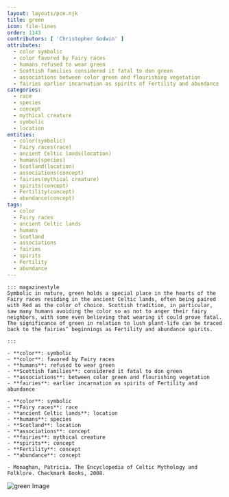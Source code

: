 ```yaml
---
layout: layouts/pce.njk
title: green
icon: file-lines
order: 1143
contributors: [ 'Christopher Godwin' ]
attributes:
  - color symbolic
  - color favored by Fairy races
  - humans refused to wear green
  - Scottish families considered it fatal to don green
  - associations between color green and flourishing vegetation
  - fairies earlier incarnation as spirits of Fertility and abundance
categories:
  - race
  - species
  - concept
  - mythical creature
  - symbolic
  - location
entities:
  - color(symbolic)
  - Fairy races(race)
  - ancient Celtic lands(location)
  - humans(species)
  - Scotland(location)
  - associations(concept)
  - fairies(mythical creature)
  - spirits(concept)
  - Fertility(concept)
  - abundance(concept)
tags:
  - color
  - Fairy races
  - ancient Celtic lands
  - humans
  - Scotland
  - associations
  - fairies
  - spirits
  - Fertility
  - abundance
---
```

``` tab [group1:Info]
::: magazinestyle
Symbolic in nature, green holds a special place in the hearts of the Fairy races residing in the ancient Celtic lands, often being paired with Red as the color of choice. Scottish tradition, in particular, saw many humans avoiding the color so as not to anger their fairy neighbors, with some even believing that wearing it could prove fatal. The significance of green in relation to lush plant-life can be traced back to the fairies’ beginnings as Fertility and abundance spirits.

:::
```
``` tab [group1:Attributes]
- **color**: symbolic
- **color**: favored by Fairy races
- **humans**: refused to wear green
- **Scottish families**: considered it fatal to don green
- **associations**: between color green and flourishing vegetation
- **fairies**: earlier incarnation as spirits of Fertility and abundance
```
``` tab [group1:Entities]
- **color**: symbolic
- **Fairy races**: race
- **ancient Celtic lands**: location
- **humans**: species
- **Scotland**: location
- **associations**: concept
- **fairies**: mythical creature
- **spirits**: concept
- **Fertility**: concept
- **abundance**: concept
```
``` tab [group1:Sources]
- Monaghan, Patricia. The Encyclopedia of Celtic Mythology and Folklore. Checkmark Books, 2008.
```
![green Image](https://upload.wikimedia.org/wikipedia/commons/thumb/2/23/Champ_de_bl%C3%A9_C%C3%B4te-d%27Or_Bourgogne_avril_2014.jpg/1200px-Champ_de_bl%C3%A9_C%C3%B4te-d%27Or_Bourgogne_avril_2014.jpg)
